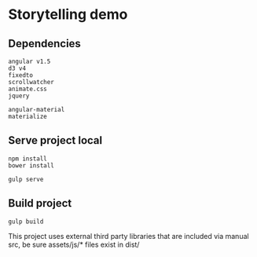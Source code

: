 # Storytelling demo

## Dependencies

```
angular v1.5
d3 v4
fixedto
scrollwatcher
animate.css
jquery

angular-material
materialize
```

## Serve project local

```
npm install
bower install

gulp serve
```

## Build project

```
gulp build
```

This project uses external third party libraries that are included via manual src, be sure assets/js/* files exist in dist/

